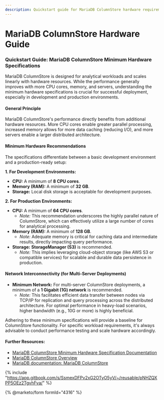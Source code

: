 ```yaml
---
description: Quickstart guide for MariaDB ColumnStore hardware requirements
---
```


# MariaDB ColumnStore Hardware Guide

### Quickstart Guide: MariaDB ColumnStore Minimum Hardware Specifications

MariaDB ColumnStore is designed for analytical workloads and scales linearly with hardware resources. While the performance generally improves with more CPU cores, memory, and servers, understanding the minimum hardware specifications is crucial for successful deployment, especially in development and production environments.

#### General Principle

MariaDB ColumnStore's performance directly benefits from additional hardware resources. More CPU cores enable greater parallel processing, increased memory allows for more data caching (reducing I/O), and more servers enable a larger distributed architecture.

#### Minimum Hardware Recommendations

The specifications differentiate between a basic development environment and a production-ready setup:

**1. For Development Environments:**

* **CPU:** A minimum of **8 CPU cores**.
* **Memory (RAM):** A minimum of **32 GB**.
* **Storage:** Local disk storage is acceptable for development purposes.

**2. For Production Environments:**

* **CPU:** A minimum of **64 CPU cores**.
  * _Note:_ This recommendation underscores the highly parallel nature of ColumnStore, which can effectively utilize a large number of cores for analytical processing.
* **Memory (RAM):** A minimum of **128 GB**.
  * _Note:_ Adequate memory is critical for caching data and intermediate results, directly impacting query performance.
* **Storage:** **StorageManager (S3)** is recommended.
  * _Note:_ This implies leveraging cloud-object storage (like AWS S3 or compatible services) for scalable and durable data persistence in production.

#### Network Interconnectivity (for Multi-Server Deployments)

* **Minimum Network:** For multi-server ColumnStore deployments, a minimum of a **1 Gigabit (1G) network** is recommended.
  * _Note:_ This facilitates efficient data transfer between nodes via TCP/IP for replication and query processing across the distributed architecture. For optimal performance in heavy-load scenarios, higher bandwidth (e.g., 10G or more) is highly beneficial.

Adhering to these minimum specifications will provide a baseline for ColumnStore functionality. For specific workload requirements, it's always advisable to conduct performance testing and scale hardware accordingly.

#### Further Resources:

* [MariaDB ColumnStore Minimum Hardware Specification Documentation](../management/deployment/columnstore-minimum-hardware-specification.md)
* [MariaDB ColumnStore Overview](https://mariadb.com/products/columnstore/)
* [MariaDB documentation: MariaDB ColumnStore](../)

{% include "https://app.gitbook.com/s/SsmexDFPv2xG2OTyO5yV/~/reusable/pNHZQXPP5OEz2TgvhFva/" %}

{% @marketo/form formId="4316" %}
